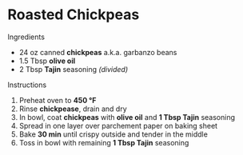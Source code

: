 # Roasted Chickpeas

Ingredients

* 24 oz canned **chickpeas** a.k.a. garbanzo beans
* 1.5 Tbsp **olive oil**
* 2 Tbsp **Tajin** seasoning *(divided)*

Instructions

1) Preheat oven to **450 °F**
1) Rinse **chickpease**, drain and dry
1) In bowl, coat **chickpeas** with **olive oil** and **1 Tbsp Tajin** seasoning
1) Spread in one layer over parchement paper on baking sheet
1) Bake **30 min** until crispy outside and tender in the middle
1) Toss in bowl with remaining **1 Tbsp Tajin** seasoning
